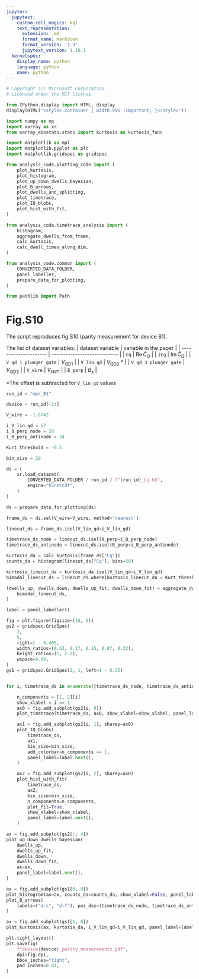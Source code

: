 ```yaml
---
jupyter:
  jupytext:
    custom_cell_magics: kql
    text_representation:
      extension: .md
      format_name: markdown
      format_version: '1.3'
      jupytext_version: 1.16.1
  kernelspec:
    display_name: python
    language: python
    name: python
---
```


```python
# Copyright (c) Microsoft Corporation.
# Licensed under the MIT license.
```

```python
from IPython.display import HTML, display
display(HTML("<style>.container { width:95% !important; }</style>"))
```

```python
import numpy as np
import xarray as xr
from xarray_einstats.stats import kurtosis as kurtosis_func

import matplotlib as mpl
import matplotlib.pyplot as plt
import matplotlib.gridspec as gridspec
```

```python
from analysis_code.plotting_code import (
    plot_kurtosis,
    plot_histogram,
    plot_up_down_dwells_bayesian,
    plot_B_arrows,
    plot_dwells_and_splitting,
    plot_timetrace,
    plot_IQ_blobs,
    plot_hist_with_fit,
)

from analysis_code.timetrace_analysis import (
    histogram,
    aggregate_dwells_from_frame,
    calc_kurtosis,
    calc_dwell_times_along_dim,
)

from analysis_code.common import (
    CONVERTED_DATA_FOLDER,
    panel_labeller,
    prepare_data_for_plotting,
)
```

```python
from pathlib import Path


```

# Fig.S10

The script reproduces fig.S10 (parity measurement for device B1).

The list of dataset variables:
| dataset variable      | variable in the paper        |
| --------------------- | ---------------------------- |
| `Cq`                  | $\mathrm{Re}\, \tilde C_{Q}$ |
| `iCq`                 | $\mathrm{Im}\, \tilde C_{Q}$ |
| `V_qd_1_plunger_gate` | $V_\mathrm{QD1}$             |
| `V_lin_qd`            | $V_\mathrm{QD2}$ *           |
| `V_qd_3_plunger_gate` | $V_\mathrm{QD3}$             |
| `V_wire`              | $V_{WP1}$                    |
| `B_perp`              | $B_x$                        |

*The offset is subtracted for `V_lin_qd` values


```python
run_id = "mpr_B1"

device = run_id[-2:]

V_wire = -1.6742

i_V_lin_qd = 57
i_B_perp_node = 28
i_B_perp_antinode = 34

Kurt_threshold = -0.5

bin_size = 20
```

```python
ds = (
    xr.load_dataset(
        CONVERTED_DATA_FOLDER / run_id / f"{run_id}_Cq.h5",
        engine="h5netcdf",
    )
)

ds = prepare_data_for_plotting(ds)

frame_ds = ds.sel(V_wire=V_wire, method='nearest')

linecut_ds = frame_ds.isel(V_lin_qd=i_V_lin_qd)

timetrace_ds_node = linecut_ds.isel(B_perp=i_B_perp_node)
timetrace_ds_antinode = linecut_ds.isel(B_perp=i_B_perp_antinode)
```

```python
kurtosis_da = calc_kurtosis(frame_ds["Cq"])
counts_da = histogram(linecut_ds["Cq"], bins=50)

kurtosis_linecut_da = kurtosis_da.isel(V_lin_qd=i_V_lin_qd)
bimodal_linecut_ds = linecut_ds.where(kurtosis_linecut_da < Kurt_threshold)

(dwells_up, dwells_down, dwells_up_fit, dwells_down_fit) = aggregate_dwells_from_frame(
    bimodal_linecut_ds,
)
```

```python
label = panel_labeller()

fig = plt.figure(figsize=(16, 5))
gs2 = gridspec.GridSpec(
    2,
    5,
    right=1 - 0.405,
    width_ratios=(0.53, 0.17, 0.15, 0.07, 0.32),
    height_ratios=(1, 2.2),
    wspace=0.09,
)
gs1 = gridspec.GridSpec(2, 1, left=1 - 0.35)


for i, timetrace_ds in enumerate([timetrace_ds_node, timetrace_ds_antinode]):

    n_components = [1, 2][i]
    show_xlabel = i == 1
    ax0 = fig.add_subplot(gs2[i, 0])
    plot_timetrace(timetrace_ds, ax0, show_xlabel=show_xlabel, panel_label=label.next())

    ax1 = fig.add_subplot(gs2[i, 1], sharey=ax0)
    plot_IQ_blobs(
        timetrace_ds,
        ax1,
        bin_size=bin_size,
        add_colorbar=n_components == 1,
        panel_label=label.next(),
    )

    ax2 = fig.add_subplot(gs2[i, 2], sharey=ax0)
    plot_hist_with_fit(
        timetrace_ds,
        ax2,
        bin_size=bin_size,
        n_components=n_components,
        plot_fit=True,
        show_xlabel=show_xlabel,
        panel_label=label.next(),
    )

ax = fig.add_subplot(gs2[:, 4])
plot_up_down_dwells_bayesian(
    dwells_up,
    dwells_up_fit,
    dwells_down,
    dwells_down_fit,
    ax=ax,
    panel_label=label.next(),
)

ax = fig.add_subplot(gs1[0, 0])
plot_histogram(ax=ax, counts_da=counts_da, show_xlabel=False, panel_label=label.next())
plot_B_arrows(
    labels=("a-c", "d-f"), pos_dss=(timetrace_ds_node, timetrace_ds_antinode), ax=ax
)

ax = fig.add_subplot(gs1[1, 0])
plot_kurtosis(ax, kurtosis_da, i_V_lin_qd=i_V_lin_qd, panel_label=label.next())

plt.tight_layout()
plt.savefig(
    f"device{device}_parity_measurements.pdf",
    dpi=fig.dpi,
    bbox_inches="tight",
    pad_inches=0.01,
)
```
